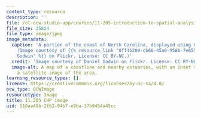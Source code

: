 ```yaml
---
content_type: resource
description: ''
file: /ol-ocw-studio-app/courses/11-205-introduction-to-spatial-analysis-fall-2019/510aa49b2f6294b7e9ba37b9454a45cc_11-205f19.jpg
file_size: 25824
file_type: image/jpeg
image_metadata:
  caption: 'A portion of the coast of North Carolina, displayed using GIS software.
    (Image courtesy of {{% resource_link "8ff45209-cb66-45a0-958b-7e6554b2206b" "Daniel
    Godwin" %}} on Flickr. License: CC BY-NC.)'
  credit: 'Image courtesy of Daniel Godwin on Flickr. License: CC BY-NC.'
  image-alt: A map of a coastline and nearby estuaries, with an inset rectangle displaying
    a satellite image of the area.
learning_resource_types: []
license: https://creativecommons.org/licenses/by-nc-sa/4.0/
ocw_type: OCWImage
resourcetype: Image
title: 11.205 CHP image
uid: 510aa49b-2f62-94b7-e9ba-37b9454a45cc
---
```

